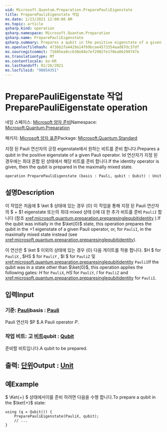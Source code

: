 ```yaml
---
uid: Microsoft.Quantum.Preparation.PreparePauliEigenstate
title: PreparePauliEigenstate 작업
ms.date: 1/23/2021 12:00:00 AM
ms.topic: article
qsharp.kind: operation
qsharp.namespace: Microsoft.Quantum.Preparation
qsharp.name: PreparePauliEigenstate
qsharp.summary: Prepares a qubit in the positive eigenstate of a given Pauli operator. If the identity operator is given, then the qubit is prepared in the maximally mixed state.
ms.openlocfilehash: 473bb2fa4429a14f69bcae4573354aad87dc37df
ms.sourcegitcommit: 71605ea9cc630e84e7ef29027e1f0ea06299747e
ms.translationtype: MT
ms.contentlocale: ko-KR
ms.lasthandoff: 01/26/2021
ms.locfileid: "98854351"
---
```

# <a name="preparepaulieigenstate-operation"></a><span data-ttu-id="d655f-102">PreparePauliEigenstate 작업</span><span class="sxs-lookup"><span data-stu-id="d655f-102">PreparePauliEigenstate operation</span></span>

<span data-ttu-id="d655f-103">네임 스페이스: [Microsoft 양자 준비](xref:Microsoft.Quantum.Preparation)</span><span class="sxs-lookup"><span data-stu-id="d655f-103">Namespace: [Microsoft.Quantum.Preparation](xref:Microsoft.Quantum.Preparation)</span></span>

<span data-ttu-id="d655f-104">패키지: [Microsoft 양자 표준](https://nuget.org/packages/Microsoft.Quantum.Standard)</span><span class="sxs-lookup"><span data-stu-id="d655f-104">Package: [Microsoft.Quantum.Standard](https://nuget.org/packages/Microsoft.Quantum.Standard)</span></span>


<span data-ttu-id="d655f-105">지정 된 Pauli 연산자의 긍정 eigenstate에서 원하는 비트를 준비 합니다.</span><span class="sxs-lookup"><span data-stu-id="d655f-105">Prepares a qubit in the positive eigenstate of a given Pauli operator.</span></span>
<span data-ttu-id="d655f-106">Id 연산자가 지정 된 경우에는 최대 혼합 된 상태에서 해당 비트를 준비 합니다.</span><span class="sxs-lookup"><span data-stu-id="d655f-106">If the identity operator is given, then the qubit is prepared in the maximally mixed state.</span></span>

```qsharp
operation PreparePauliEigenstate (basis : Pauli, qubit : Qubit) : Unit
```


## <a name="description"></a><span data-ttu-id="d655f-107">설명</span><span class="sxs-lookup"><span data-stu-id="d655f-107">Description</span></span>

<span data-ttu-id="d655f-108">이 작업은 처음에 $ \ket $ 상태에 있는 경우 {0} 이 작업을 통해 지정 된 Pauli 연산자의 $ + $1 eigenstate 또는의 최대 mixed 상태 ()에 대 한 추가 비트를 준비 `PauliI` 합니다 (참조 <xref:microsoft.quantum.preparation.preparesinglequbitidentity> ).</span><span class="sxs-lookup"><span data-stu-id="d655f-108">If the qubit was initially in the $\ket{0}$ state, this operation prepares the qubit in the $+1$ eigenstate of a given Pauli operator, or, for `PauliI`, in the maximally mixed state instead (see <xref:microsoft.quantum.preparation.preparesinglequbitidentity>).</span></span>

<span data-ttu-id="d655f-109">이 연산은 $ \ket $ 이외의 상태에 있는 경우 {0} 다음 게이트를 적용 합니다. $H $ for `PauliX` , $HS $ for `PauliY` , $I $ for `PauliZ` 및 <xref:microsoft.quantum.preparation.preparesinglequbitidentity> `PauliI`</span><span class="sxs-lookup"><span data-stu-id="d655f-109">If the qubit was in a state other than $\ket{0}$, this operation applies the following gates: $H$ for `PauliX`, $HS$ for `PauliY`, $I$ for `PauliZ` and <xref:microsoft.quantum.preparation.preparesinglequbitidentity> for `PauliI`.</span></span>

## <a name="input"></a><span data-ttu-id="d655f-110">입력</span><span class="sxs-lookup"><span data-stu-id="d655f-110">Input</span></span>

### <a name="basis--pauli"></a><span data-ttu-id="d655f-111">기준: [Pauli](xref:microsoft.quantum.lang-ref.pauli)</span><span class="sxs-lookup"><span data-stu-id="d655f-111">basis : [Pauli](xref:microsoft.quantum.lang-ref.pauli)</span></span>

<span data-ttu-id="d655f-112">Pauli 연산자 $P $.</span><span class="sxs-lookup"><span data-stu-id="d655f-112">A Pauli operator $P$.</span></span>


### <a name="qubit--qubit"></a><span data-ttu-id="d655f-113">작업 비트: 고 [비트](xref:microsoft.quantum.lang-ref.qubit)</span><span class="sxs-lookup"><span data-stu-id="d655f-113">qubit : [Qubit](xref:microsoft.quantum.lang-ref.qubit)</span></span>

<span data-ttu-id="d655f-114">준비할 비트입니다.</span><span class="sxs-lookup"><span data-stu-id="d655f-114">A qubit to be prepared.</span></span>



## <a name="output--unit"></a><span data-ttu-id="d655f-115">출력: [단위](xref:microsoft.quantum.lang-ref.unit)</span><span class="sxs-lookup"><span data-stu-id="d655f-115">Output : [Unit](xref:microsoft.quantum.lang-ref.unit)</span></span>



## <a name="example"></a><span data-ttu-id="d655f-116">예</span><span class="sxs-lookup"><span data-stu-id="d655f-116">Example</span></span>

<span data-ttu-id="d655f-117">$ \Ket{+} $ 상태에서이를 준비 하려면 다음을 수행 합니다.</span><span class="sxs-lookup"><span data-stu-id="d655f-117">To prepare a qubit in the $\ket{+}$ state:</span></span>

```qsharp
using (q = Qubit()) {
    PreparePauliEigenstate(PauliX, qubit);
    // ...
}
```